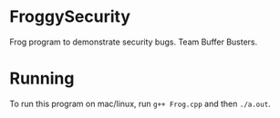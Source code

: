 # FroggySecurity
Frog program to demonstrate security bugs. Team Buffer Busters.

# Running
To run this program on mac/linux, run `g++ Frog.cpp` and then `./a.out`.